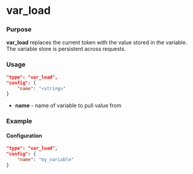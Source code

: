 # var_load

### Purpose

**var_load** replaces the current token with the value stored in the variable. The variable store is persistent across requests.

### Usage

```json
"type": "var_load",
"config": {
    "name": "<string>"
}
```

- **name** - name of variable to pull value from

### Example

#### Configuration

```json
"type": "var_load",
"config": {
    "name": "my_variable"
}
```